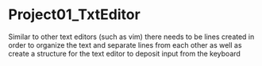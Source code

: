 # Project01_TxtEditor
Similar to other text editors (such as vim) there needs to be lines created in order to organize
the text and separate lines from each other as well as create a structure for the text editor to
deposit input from the keyboard
